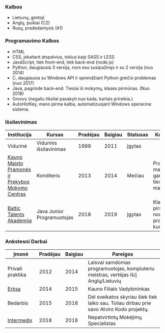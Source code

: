 ### Kalbos
- Lietuvių, gimtoji
- Anglų, puikiai (C2)
- Rusų, pradedantysis (A1)

### Programavimo Kalbos
- HTML
- CSS, įskaitant atspalvius, tokius kaip SASS ir LESS
- JavaScript, tiek front-end, tiek back-end (node.js)
- Python, daugiausia 3 versija, nors esu susipažinęs ir su 2 versija (nuo 2014)
- C, daugiausia su Windows API ir sprendžiant Python greičio problemas (nuo 2017)
- Java, pagrinde back-end. Tiesiai iš mokymų, klasės pirmūnas. (Nuo 2018)
- Groovy (negaliu tiksliai pasakyti nuo kada, kartais prireikia.)
- AutoHotKey, mano pirma kalba, automatizuojant Windows operacine sistema.


### Išsilavinimas

| Institucija | Kursas | Pradėjau | Baigiau | Statusas | Komentaras |
|-------------|----------------|------|------|----------|---|
| Vidurinė | Vidurinis išsilavinimas | 1999 | 2011 | Įgytas |   |
| [Kauno Maisto Pramonės ir Prekybos Mokymo Centras](https://www.mpcentras.lt/) | Konditeris | 2013 | 2014 | Mečiau | Pramoninė maisto gamyba tiesiog ne man. |
| [Baltic Talents Akademija](https://baltictalents.lt/) | Java Junior Programuotojas | 2018 | 2019 | Įgytas | Klasės pirmūnas, nors tai pradedančiūjų kursas. |


### Ankstesni Darbai

| Įmonė | Pradėjau | Baigiau | Pareigos |
|---------|---------|-------|----------|
| Privati praktika | 2012 | 2014 | Laisvai samdomas programuotojas, kompiuteriu meistras, vertėjas iš/į Anglų/Lietuvių |
| [Erksa](http://www.erksa.lt/) | 2014 | 2015 | Kauno Filialo Vadybininkas |
| Bedarbis | 2015 | 2018 | Dėl sveikatos skyriau šiek tiek laiko sau. Toliau dirbau prie savo Atviro Kodo projektų. |
| [Intermedix](http://intermedix.lt/) | 2018 | 2018 | Nepatvirtintų Mokėjimų Specialistas |
